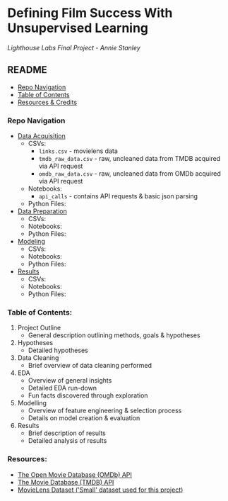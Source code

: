# **Defining Film Success With Unsupervised Learning**
*Lighthouse Labs Final Project - Annie Stanley*

## README
-   [Repo Navigation](#repo-navigation)
-   [Table of Contents](#table-of-contents)
-   [Resources & Credits](#resources)

### **Repo Navigation**
-   [Data Acquisition](/acquisition/)
    -   CSVs:
        -   `links.csv` - movielens data
        -   `tmdb_raw_data.csv` - raw, uncleaned data from TMDB acquired via API request
        -   `omdb_raw_data.csv` - raw, uncleaned data from OMDb acquired via API request
    -   Notebooks:
        -   `api_calls` - contains API requests & basic json parsing
    -   Python Files:
-   [Data Preparation](/preparation/)
    -   CSVs:
    -   Notebooks:
    -   Python Files:
-   [Modeling](/modeling/)
    -   CSVs:
    -   Notebooks:
    -   Python Files:
-   [Results](/results/)
    -   CSVs:
    -   Notebooks:
    -   Python Files:

### **Table of Contents:**
1.  Project Outline
    -   General description outlining methods, goals & hypotheses
2.  Hypotheses
    -   Detailed hypotheses
3.  Data Cleaning
    -   Brief overview of data cleaning performed
4.  EDA
    -   Overview of general insights
    -   Detailed EDA run-down
    -   Fun facts discovered through exploration
5.  Modelling
    -   Overview of feature engineering & selection process
    -   Details on model creation & evaluation
6.  Results
    -   Brief description of results
    -   Detailed analysis of results


### **Resources:**
-   [The Open Movie Database (OMDb) API](https://www.omdbapi.com/)
-   [The Movie Database (TMDB) API](https://developers.themoviedb.org/3)
-   [MovieLens Dataset ('Small' dataset used for this project)](https://grouplens.org/datasets/movielens/)